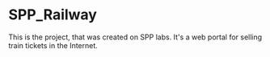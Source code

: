 # SPP_Railway
This is the project, that was created on SPP labs.
It's a web portal for selling train tickets in the Internet.
